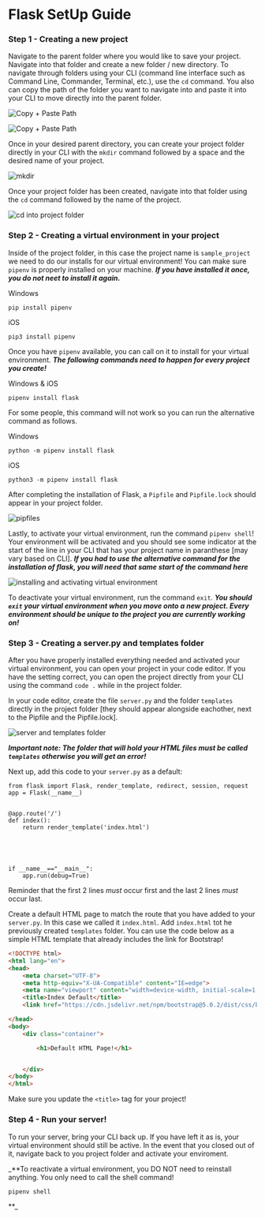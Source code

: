 # Flask SetUp Guide

### Step 1 - Creating a new project

Navigate to the parent folder where you would like to save your project. Navigate into that folder and create a new folder / new directory. To navigate through folders using your CLI (command line interface such as Command Line, Commander, Terminal, etc.), use the ` cd ` command. You also can copy the path of the folder you want to navigate into and paste it into your CLI to move directly into the parent folder.

![Copy + Paste Path](https://github.com/kcwebers/FlaskSetUpGuide/blob/main/screencaps/nav0.png "Copy + Paste Path")

![Copy + Paste Path](https://github.com/kcwebers/FlaskSetUpGuide/blob/main/screencaps/nav1.png "Copy + Paste Path")

Once in your desired parent directory, you can create your project folder directly in your CLI with the ` mkdir ` command followed by a space and the desired name of your project.

![mkdir](https://github.com/kcwebers/FlaskSetUpGuide/blob/main/screencaps/mkdir.png "mkdir")

Once your project folder has been created, navigate into that folder using the ` cd ` command followed by the name of the project.

![cd into project folder](https://github.com/kcwebers/FlaskSetUpGuide/blob/main/screencaps/cdproject.png "cd into project folder")

### Step 2 - Creating a virtual environment in your project

Inside of the project folder, in this case the project name is ` sample_project ` we need to do our installs for our virtual environment! You can make sure ` pipenv ` is properly installed on your machine. _**If you have installed it once, you do not neet to install it again.**_

Windows
```text
pip install pipenv
```

iOS
```text
pip3 install pipenv
```

Once you have ` pipenv ` available, you can call on it to install for your virtual environment. _**The following commands need to happen for every project you create!**_

Windows & iOS
```text
pipenv install flask
```

For some people, this command will not work so you can run the alternative command as follows.

Windows
```text
python -m pipenv install flask
```

iOS
```text
python3 -m pipenv install flask
```

After completing the installation of Flask, a ` Pipfile ` and ` Pipfile.lock ` should appear in your project folder.

![pipfiles](https://github.com/kcwebers/FlaskSetUpGuide/blob/main/screencaps/pipfile.png "pipfiles")

Lastly, to activate your virtual environment, run the command ` pipenv shell `! Your environment will be activated and you should see some indicator at the start of the line in your CLI that has your project name in paranthese [may vary based on CLI]. _**If you had to use the alternative command for the installation of flask, you will need that same start of the command here**_

![installing and activating virtual environment](https://github.com/kcwebers/FlaskSetUpGuide/blob/main/screencaps/venv.png "installing and activating virtual environment")

To deactivate your virtual environment, run the command ` exit `. _**You should ` exit ` your virtual environment when you move onto a new project. Every environment should be unique to the project you are currently working on!**_

### Step 3 - Creating a server.py and templates folder

After you have properly installed everything needed and activated your virtual environment, you can open your project in your code editor. If you have the setting correct, you can open the project directly from your CLI using the command ` code . ` while in the project folder.

In your code editor, create the file ` server.py ` and the folder ` templates ` directly in the project folder [they should appear alongside eachother, next to the Pipfile and the Pipfile.lock].

![server and templates folder](https://github.com/kcwebers/FlaskSetUpGuide/blob/main/screencaps/server_templates.png "server and templates folder")

_**Important note: The folder that will hold your HTML files must be called ` templates ` otherwise you will get an error!**_

Next up, add this code to your ` server.py ` as a default:

```PY
from flask import Flask, render_template, redirect, session, request
app = Flask(__name__)


@app.route('/')
def index():
    return render_template('index.html')





if __name__=="__main__":
    app.run(debug=True)
```

Reminder that the first 2 lines _must_ occur first and the last 2 lines _must_ occur last.

Create a default HTML page to match the route that you have added to your ` server.py `. In this case we called it ` index.html `. Add ` index.html ` tot he previously created ` templates ` folder. You can use the code below as a simple HTML template that already includes the link for Bootstrap!

```HTML
<!DOCTYPE html>
<html lang="en">
<head>
    <meta charset="UTF-8">
    <meta http-equiv="X-UA-Compatible" content="IE=edge">
    <meta name="viewport" content="width=device-width, initial-scale=1.0">
    <title>Index Default</title>
    <link href="https://cdn.jsdelivr.net/npm/bootstrap@5.0.2/dist/css/bootstrap.min.css" rel="stylesheet" integrity="sha384-EVSTQN3/azprG1Anm3QDgpJLIm9Nao0Yz1ztcQTwFspd3yD65VohhpuuCOmLASjC" crossorigin="anonymous">

</head>
<body>
    <div class="container">

        <h1>Default HTML Page!</h1>


    </div>
</body>
</html>
```

Make sure you update the ` <title> ` tag for your project!

### Step 4 - Run your server!

To run your server, bring your CLI back up. If you have left it as is, your virtual environment should still be active. In the event that you closed out of it, navigate back to you project folder and activate your enviroment.

_**To reactivate a virtual environment, you DO NOT need to reinstall anything. You only need to call the shell command!
```text
pipenv shell
```
**_
